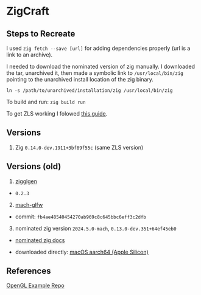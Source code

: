 # ZigCraft

## Steps to Recreate

I used `zig fetch --save [url]` for adding dependencies properly (url is a link to an archive).

I needed to download the nominated version of zig manually. I downloaded the tar, unarchived it, then made a symbolic link to `/usr/local/bin/zig` pointing to the unarchived install location of the zig binary.

```
ln -s /path/to/unarchived/installation/zig /usr/local/bin/zig
```

To build and run: `zig build run`

To get ZLS working I folowed [this guide](https://ziggit.dev/t/zls-not-working-with-imported-raylib/3986/3).

## Versions

1. Zig `0.14.0-dev.1911+3bf89f55c` (same ZLS version)

## Versions (old)

1. [zigglgen](https://github.com/castholm/zigglgen/releases)

- `0.2.3`

2. [mach-glfw](https://github.com/slimsag/mach-glfw)

- commit: `fb4ae48540454270ab969c8c645bbc6eff3c2dfb`

3. nominated zig version `2024.5.0-mach`, `0.13.0-dev.351+64ef45eb0`

- [nominated zig docs](https://machengine.org/docs/nominated-zig/)

- downloaded directly: [macOS aarch64 (Apple Silicon)](zig-macos-aarch64-0.13.0-dev.351+64ef45eb0.tar.xz)

## References

[OpenGL Example Repo](https://github.com/slimsag/mach-glfw-opengl-example/tree/main)
